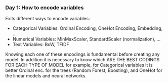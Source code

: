 ### Day 1: How to encode variables

Exits different ways to encode variables:

- Categorical Variables: Ordinal Encoding, OneHot Encoding, Embedding, ...
- Numerical Variables: MinMaxScaler, StandardScaler (normalization), ...
- Text Variables: BoW, TFIDF

Knowing each one of these encodings is fundamental before creating any model. In addition it is necessary to know which ARE THE BEST CODINGS FOR EACH TYPE OF MODEL for example, for Categorical variables it is better Ordinal enc. for the trees (Random Forest, Boosting), and OneHot for the linear models and neural networks.







